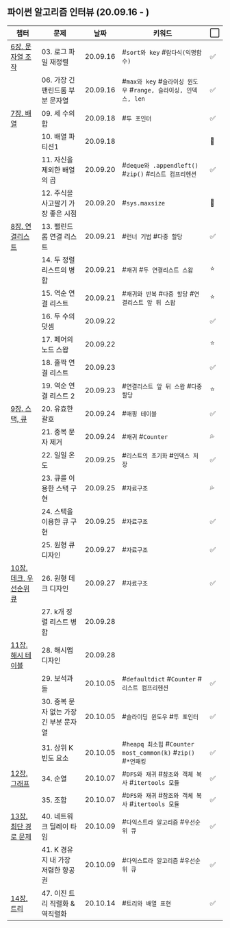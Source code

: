 ## 파이썬 알고리즘 인터뷰 (20.09.16 - )

| 챕터 | 문제 | 날짜 | 키워드 | ⬜ |
| --- | --- | --- | --- | --- |
| [6장. 문자열 조작](https://github.com/leecoleecolee/ProblemSolving/tree/gmoon/python_algorithm_interview/06_string) | 03. 로그 파일 재정렬 | 20.09.16 | #`sort와 key` #`람다식(익명함수)` | ✅ |
|   | 06. 가장 긴 팬린드롬 부분 문자열 | 20.09.16 | #`max와 key` #`슬라이싱 윈도우` #`range, 슬라이싱, 인덱스, len` | ✅ |
| [7장. 배열](https://github.com/leecoleecolee/ProblemSolving/tree/gmoon/python_algorithm_interview/07_array) | 09. 세 수의 합  | 20.09.18 | #`투 포인터` | ✅ |
|   | 10. 배열 파티션1 | 20.09.18 | | 💯 |
|   | 11. 자신을 제외한 배열의 곱 | 20.09.20 | #`deque와 .appendleft()` #`zip()` #`리스트 컴프리헨션` | ✅ |
|   | 12. 주식을 사고팔기 가장 좋은 시점 | 20.09.20 | #`sys.maxsize` | 💯 |
| [8장. 연결리스트](https://github.com/leecoleecolee/ProblemSolving/tree/gmoon/python_algorithm_interview/08_linked_list) | 13. 팰린드롬 연결 리스트 | 20.09.21 | #`런너 기법` #`다중 할당` | ✅ |
|   | 14. 두 정렬 리스트의 병합 | 20.09.21 | #`재귀` #`두 연결리스트 스왑` | ⭐ |
|   | 15. 역순 연결 리스트 | 20.09.21 | #`재귀와 반복` #`다중 할당` #`연결리스트 앞 뒤 스왑` | ⭐ |
|   | 16. 두 수의 덧셈 | 20.09.22 | |‍✅|
|   | 17. 페어의 노드 스왑 | 20.09.22 | | ⭐ |
|   | 18. 홀짝 연결 리스트 | 20.09.23 | | ✅ |
|   | 19. 역순 연결 리스트 2 | 20.09.23 | #`연결리스트 앞 뒤 스왑` #`다중할당` | ⭐ |
| [9장. 스택, 큐](https://github.com/leecoleecolee/ProblemSolving/tree/gmoon/python_algorithm_interview/09_stack_queue) | 20. 유효한 괄호 | 20.09.24 | #`매핑 테이블` | ✅ |
|   | 21. 중복 문자 제거 | 20.09.24 | #`재귀` #`Counter` | 💦 |
|   | 22. 일일 온도 | 20.09.25 | #`리스트의 초기화` #`인덱스 저장` | ✅ |
|   | 23. 큐를 이용한 스택 구현 | 20.09.25 | #`자료구조` | 💦 |
|   | 24. 스택을 이용한 큐 구현 | 20.09.25 | #`자료구조` | ✅ |
|   | 25. 원형 큐 디자인 | 20.09.27 | #`자료구조` | ✅ |
| [10장. 데크, 우선순위 큐](https://github.com/leecoleecolee/ProblemSolving/tree/gmoon/python_algorithm_interview/10_deque_priority_queue) | 26. 원형 데크 디자인 | 20.09.27 | #`자료구조` | ✅ |
|   | 27. k개 정렬 리스트 병합 | 20.09.28 | | |
| [11장. 해시 테이블](https://github.com/leecoleecolee/ProblemSolving/tree/gmoon/python_algorithm_interview/11_hash_table) | 28. 해시맵 디자인 | 20.09.28 | | |
|   | 29. 보석과 돌 | 20.10.05 | #`defaultdict` #`Counter` #`리스트 컴프리헨션` | ✅ |
|   | 30. 중복 문자 없는 가장 긴 부분 문자열 | 20.10.05 | #`슬라이딩 윈도우` #`투 포인터` | ✅ |
|   | 31. 상위 K 빈도 요소 | 20.10.05 | #`heapq 최소힙` #`Counter most_common(k)` #`zip()` #`*언패킹` | ✅ |
| [12장. 그래프](https://github.com/leecoleecolee/ProblemSolving/tree/gmoon/python_algorithm_interview/12_graph) | 34. 순열 | 20.10.07 | #`DFS와 재귀` #`참조와 객체 복사` #`itertools 모듈` | ✅ |
|   | 35. 조합 | 20.10.07 | #`DFS와 재귀` #`참조와 객체 복사` #`itertools 모듈` | ✅ |
| [13장. 최단 경로 문제](https://github.com/leecoleecolee/ProblemSolving/tree/gmoon/python_algorithm_interview/13_shortest_way) | 40. 네트워크 딜레이 타임 | 20.10.09 | #`다익스트라 알고리즘` #`우선순위 큐` | ✅ |
|   | 41. K 경유지 내 가장 저렴한 항공권 | 20.10.09 | #`다익스트라 알고리즘` #`우선순위 큐` | ✅ |
| [14장. 트리](https://github.com/leecoleecolee/ProblemSolving/tree/gmoon/python_algorithm_interview/14_tree) | 47. 이진 트리 직렬화 & 역직렬화 | 20.10.14 | #`트리와 배열 표현` | ✅ |